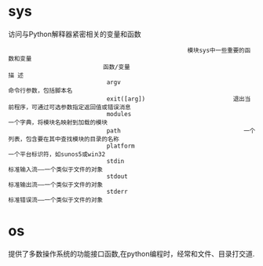 # sys

访问与Python解释器紧密相关的变量和函数

                                                       模块sys中一些重要的函数和变量
                               函数/变量                                                                描 述
                                argv                                                    命令行参数，包括脚本名
                                exit([arg])                         退出当前程序，可通过可选参数指定返回值或错误消息
                                modules                                     一个字典，将模块名映射到加载的模块
                                path                                   一个列表，包含要在其中查找模块的目录的名称
                                platform                                         一个平台标识符，如sunos5或win32
                                stdin                                            标准输入流——一个类似于文件的对象
                                stdout                                          标准输出流——一个类似于文件的对象
                                stderr                                           标准错误流——一个类似于文件的对象


# os

提供了多数操作系统的功能接口函数,在python编程时，经常和文件、目录打交道.





